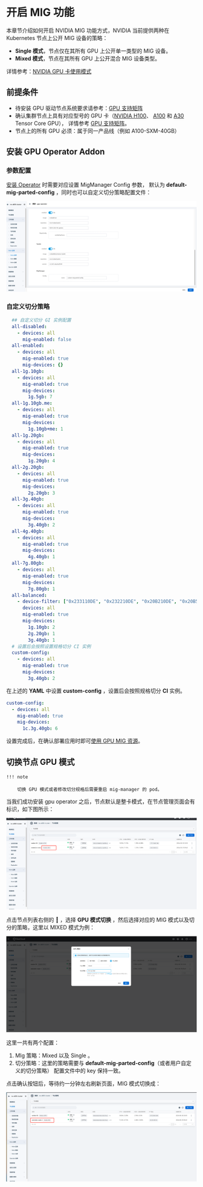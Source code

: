 # 开启 MIG 功能

本章节介绍如何开启 NVIDIA MIG 功能方式，NVIDIA 当前提供两种在 Kubernetes 节点上公开 MIG 设备的策略： 

- **Single 模式**，节点仅在其所有 GPU 上公开单一类型的 MIG 设备。
- **Mixed 模式**，节点在其所有 GPU 上公开混合 MIG 设备类型。

详情参考：[NVIDIA GPU 卡使用模式](../index.md)

## 前提条件

- 待安装 GPU 驱动节点系统要求请参考：[GPU 支持矩阵](../../gpu_matrix.md)
- 确认集群节点上具有对应型号的 GPU 卡（[NVIDIA H100](https://www.nvidia.com/en-us/data-center/h100/)、
  [A100](https://www.nvidia.com/en-us/data-center/a100/) 和
  [A30](https://www.nvidia.com/en-us/data-center/products/a30-gpu/) Tensor Core GPU），
  详情参考 [GPU 支持矩阵](../../gpu_matrix.md)。
- 节点上的所有 GPU 必须：属于同一产品线（例如 A100-SXM-40GB）

## 安装 GPU Operator Addon

### 参数配置

[安装 Operator](../install_nvidia_driver_of_operator.md) 时需要对应设置 MigManager Config 参数，
默认为 **default-mig-parted-config** ，同时也可以自定义切分策略配置文件：

![single](../../images/gpu-operator-mig.png)

### 自定义切分策略

```yaml
  ## 自定义切分 GI 实例配置
  all-disabled:
    - devices: all
      mig-enabled: false
  all-enabled:
    - devices: all
      mig-enabled: true
      mig-devices: {}
  all-1g.10gb:
    - devices: all
      mig-enabled: true
      mig-devices:
        1g.5gb: 7
  all-1g.10gb.me:
    - devices: all
      mig-enabled: true
      mig-devices:
        1g.10gb+me: 1
  all-1g.20gb:
    - devices: all
      mig-enabled: true
      mig-devices:
        1g.20gb: 4
  all-2g.20gb:
    - devices: all
      mig-enabled: true
      mig-devices:
        2g.20gb: 3
  all-3g.40gb:
    - devices: all
      mig-enabled: true
      mig-devices:
        3g.40gb: 2
  all-4g.40gb:
    - devices: all
      mig-enabled: true
      mig-devices:
        4g.40gb: 1
  all-7g.80gb:
    - devices: all
      mig-enabled: true
      mig-devices:
        7g.80gb: 1
  all-balanced:
    - device-filter: ["0x233110DE", "0x232210DE", "0x20B210DE", "0x20B510DE", "0x20F310DE", "0x20F510DE"]
      devices: all
      mig-enabled: true
      mig-devices:
        1g.10gb: 2
        2g.20gb: 1
        3g.40gb: 1
  # 设置后会按照设置规格切分 CI 实例
  custom-config:
    - devices: all
      mig-enabled: true
      mig-devices:
        3g.40gb: 2
```

在上述的 **YAML** 中设置 **custom-config** ，设置后会按照规格切分 **CI** 实例。

```yaml
custom-config:
  - devices: all
    mig-enabled: true
    mig-devices:
      1c.3g.40gb: 6
```

设置完成后，在确认部署应用时即可[使用 GPU MIG 资源](mig_usage.md)。

## 切换节点 GPU 模式
    !!! note
    
        切换 GPU 模式或者修改切分规格后需要重启 mig-manager 的 pod。

当我们成功安装 gpu operator 之后，节点默认是整卡模式，在节点管理页面会有标识，如下图所示：

![mixed](../../images/node-gpu.png)

点击节点列表右侧的 __┇__ ，选择 **GPU 模式切换** ，然后选择对应的 MIG 模式以及切分的策略，这里以 MIXED 模式为例：

![mig](../../images/mig-select.png)

这里一共有两个配置：

1. MIg 策略：Mixed 以及 Single 。
2. 切分策略：这里的策略需要与 **default-mig-parted-config**（或者用户自定义的切分策略） 配置文件中的 key 保持一致。

点击确认按钮后，等待约一分钟左右刷新页面，MIG 模式切换成：

![切换 mig](../../images/node-mig.png)
